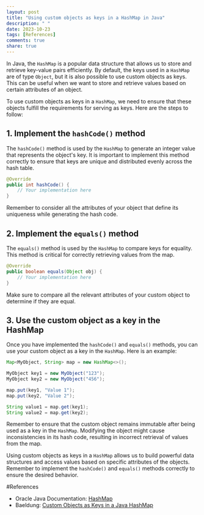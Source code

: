 ```yaml
---
layout: post
title: "Using custom objects as keys in a HashMap in Java"
description: " "
date: 2023-10-23
tags: [References]
comments: true
share: true
---
```


In Java, the `HashMap` is a popular data structure that allows us to store and retrieve key-value pairs efficiently. By default, the keys used in a `HashMap` are of type `Object`, but it is also possible to use custom objects as keys. This can be useful when we want to store and retrieve values based on certain attributes of an object.

To use custom objects as keys in a `HashMap`, we need to ensure that these objects fulfill the requirements for serving as keys. Here are the steps to follow:

## 1. Implement the `hashCode()` method

The `hashCode()` method is used by the `HashMap` to generate an integer value that represents the object's key. It is important to implement this method correctly to ensure that keys are unique and distributed evenly across the hash table. 

```java
@Override
public int hashCode() {
    // Your implementation here
}
```
Remember to consider all the attributes of your object that define its uniqueness while generating the hash code.

## 2. Implement the `equals()` method

The `equals()` method is used by the `HashMap` to compare keys for equality. This method is critical for correctly retrieving values from the map.

```java
@Override
public boolean equals(Object obj) {
    // Your implementation here
}
```

Make sure to compare all the relevant attributes of your custom object to determine if they are equal.

## 3. Use the custom object as a key in the HashMap

Once you have implemented the `hashCode()` and `equals()` methods, you can use your custom object as a key in the `HashMap`. Here is an example:

```java
Map<MyObject, String> map = new HashMap<>();

MyObject key1 = new MyObject("123");
MyObject key2 = new MyObject("456");

map.put(key1, "Value 1");
map.put(key2, "Value 2");

String value1 = map.get(key1);
String value2 = map.get(key2);
```

Remember to ensure that the custom object remains immutable after being used as a key in the `HashMap`. Modifying the object might cause inconsistencies in its hash code, resulting in incorrect retrieval of values from the map.

Using custom objects as keys in a `HashMap` allows us to build powerful data structures and access values based on specific attributes of the objects. Remember to implement the `hashCode()` and `equals()` methods correctly to ensure the desired behavior.

#References
- Oracle Java Documentation: [HashMap](https://docs.oracle.com/javase/8/docs/api/java/util/HashMap.html)
- Baeldung: [Custom Objects as Keys in a Java HashMap](https://www.baeldung.com/java-hashmap-custom-object-keys)